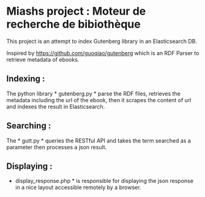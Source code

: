 # Miashs project : Moteur de recherche de bibiothèque
 
This project is an attempt to index Gutenberg library in an Elasticsearch DB.

Inspired by https://github.com/guoqiao/gutenberg which is an RDF Parser to retrieve metadata of ebooks.

## Indexing :
The python library * gutenberg.py * parse the RDF files, retrieves the metadata including the url of the ebook, then it scrapes the content of url and indexes the result in Elasticsearch.

## Searching :
The * gutt.py * queries the RESTful API and takes the term searched as a parameter then processes a json result.

## Displaying :
* display_response.php * is responsible for displaying the json response in a nice layout accessible remotely by a browser.


